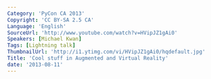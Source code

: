 ```yaml
---
Category: 'PyCon CA 2013'
Copyright: 'CC BY-SA 2.5 CA'
Language: 'English'
SourceUrl: 'http://www.youtube.com/watch?v=HVipJZ1gAi0'
Speakers: [Michael Kwan]
Tags: [Lightning talk]
ThumbnailUrl: 'http://i1.ytimg.com/vi/HVipJZ1gAi0/hqdefault.jpg'
Title: 'Cool stuff in Augmented and Virtual Reality'
date: '2013-08-11'
---
```


